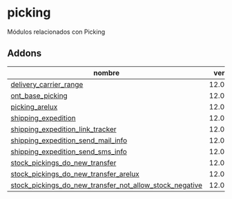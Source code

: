 picking
=========
Módulos relacionados con Picking


Addons
----------------
nombre | version
--- | ---
[delivery_carrier_range](delivery_carrier_range/) | 12.0.1.0.0
[ont_base_picking](ont_base_picking/) | 12.0.1.0.0
[picking_arelux](picking_arelux/) | 12.0.1.0.0
[shipping_expedition](shipping_expedition/) | 12.0.1.0.0
[shipping_expedition_link_tracker](shipping_expedition_link_tracker/) | 12.0.1.0.0
[shipping_expedition_send_mail_info](shipping_expedition_send_mail_info/) | 12.0.1.0.0
[shipping_expedition_send_sms_info](shipping_expedition_send_sms_info/) | 12.0.1.0.0
[stock_pickings_do_new_transfer](stock_pickings_do_new_transfer/) | 12.0.1.0.0
[stock_pickings_do_new_transfer_arelux](stock_pickings_do_new_transfer_arelux/) | 12.0.1.0.0
[stock_pickings_do_new_transfer_not_allow_stock_negative](stock_pickings_do_new_transfer_not_allow_stock_negative/) | 12.0.1.0.0

